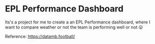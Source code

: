 # EPL Performance Dashboard
Its's a project for me to create a an EPL Performance dashboard, where I want to compare weather or not the team is performing well  or not 😛 

Reference:
https://datamb.football/
